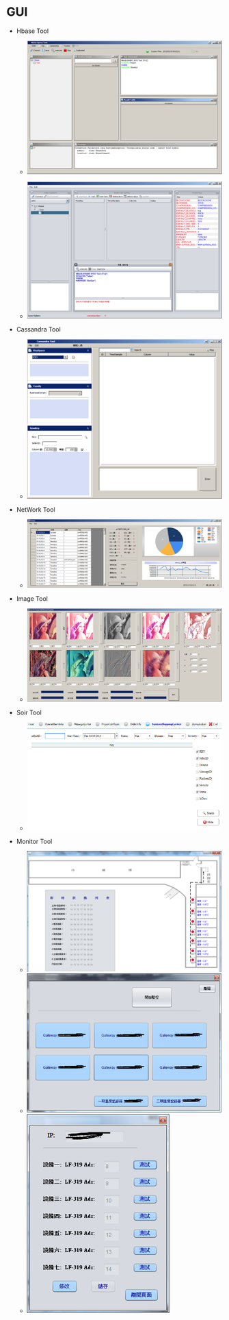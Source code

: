 # GUI

- Hbase Tool
  - ![alt tag](https://github.com/whcheng740418/GUI/blob/master/Hbase%20Tool.png?raw=true)

  - ![alt tag](https://github.com/whcheng740418/GUI/blob/master/Hbase%20Tool2.png?raw=true)

- Cassandra Tool
  - ![alt tag](https://github.com/whcheng740418/GUI/blob/master/CassandraTool.png?raw=true)

- NetWork Tool
  - ![alt tag](https://github.com/whcheng740418/GUI/blob/master/OFFICE.png?raw=true)

- Image Tool
  - ![alt tag](https://github.com/whcheng740418/GUI/blob/master/Image.png?raw=true)

- Soir Tool
  - ![alt tag](https://github.com/whcheng740418/GUI/blob/master/Solr.png?raw=true)

- Monitor Tool
  - ![alt tag](https://github.com/whcheng740418/GUI/blob/master/monitor.png?raw=true)
  - ![alt tag](https://github.com/whcheng740418/GUI/blob/master/monitor2.png?raw=true)
  - ![alt tag](https://github.com/whcheng740418/GUI/blob/master/monitor2_1.png?raw=true)
